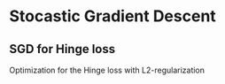 <h1> Stocastic Gradient Descent </h>
<h2> SGD for Hinge loss </h2>
<p> Optimization for the Hinge loss with L2-regularization </p>
 
